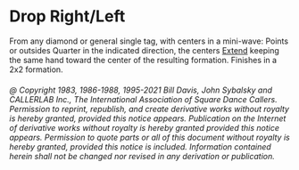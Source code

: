 
# Drop Right/Left

From any diamond or general single tag, with centers in a mini-wave: Points
or outsides Quarter in the indicated direction, the centers
[Extend](../b2/extend.md) keeping the
same hand toward the center of the resulting formation. Finishes in a 2x2 formation.

###### @ Copyright 1983, 1986-1988, 1995-2021 Bill Davis, John Sybalsky and CALLERLAB Inc., The International Association of Square Dance Callers. Permission to reprint, republish, and create derivative works without royalty is hereby granted, provided this notice appears. Publication on the Internet of derivative works without royalty is hereby granted provided this notice appears. Permission to quote parts or all of this document without royalty is hereby granted, provided this notice is included. Information contained herein shall not be changed nor revised in any derivation or publication.
